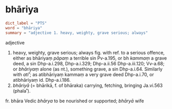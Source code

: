 # bhāriya

``` toml
dict_label = "PTS"
word = "bhāriya"
summary = "adjective 1. heavy, weighty, grave serious; always"
```

adjective

1. heavy, weighty, grave serious; always fig. with ref. to a serious offence, either as bhāriyaṃ *pāpaṃ* a terrible sin Pv\-a.195, or bh *kammaṃ* a grave deed, a sin Dhp\-a.i.298, Dhp\-a.i.329; Dhp\-a.ii.56 Dhp\-a.iii.120; Vv\-a.68; or *bhāriyaṃ* alone (as nt.), something grave, a sin Dhp\-a.i.64. Similarly with *ati˚*; as atibhāriyaṃ kammaṃ a very grave deed Dhp\-a.i.70, or atibhāriyaṃ id. Dhp\-a.i.186.
2. *bhāriyā* (= bhārikā, f. of bhāraka) carrying, fetching, bringing Ja.vi.563 (phala˚).

fr. bhāra Vedic *bhārya* to be nourished or supported; *bhāryā* wife

